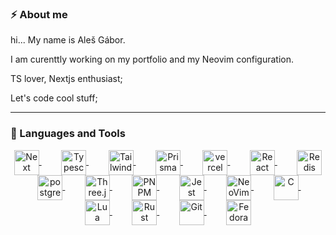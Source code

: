 ### ⚡ About me
hi... My name is Aleš Gábor.

I am curenttly working on my portfolio and my Neovim configuration.

TS lover, Nextjs enthusiast;

Let's code cool stuff;
<!--
**Aleesssino/Aleesssino** is a ✨ _special_ ✨ repository because its `README.md` (this file) appears on your GitHub profile.

Here are some ideas to get you started:

- 🔭 I’m currently working on ...
- 🌱 I’m currently learning ...
- 👯 I’m looking to collaborate on ...
- 🤔 I’m looking for help with ...
- 💬 Ask me about ...
- 📫 How to reach me: ...
- 😄 Pronouns: ...
- ⚡ Fun fact: ...
-->
---
### 🔨 Languages and Tools


<p align="center">
  <a href="https://nextjs.org/">
    <img
      align="center"
      alt="Next"
      width="40px"
      tyle="padding-right:10px"
      src="https://cdn.jsdelivr.net/gh/devicons/devicon/icons/nextjs/nextjs-original.svg"
    />
  </a>
  &nbsp;&nbsp;&nbsp;&nbsp;&nbsp;&nbsp;&nbsp;

  <a href="https://www.typescriptlang.org/">
    <img
      align="center"
      alt="Typescript"
      width="40px"
      src="https://cdn.jsdelivr.net/gh/devicons/devicon/icons/typescript/typescript-plain.svg"
    />
  </a>
  &nbsp;&nbsp;&nbsp;&nbsp;&nbsp;&nbsp;&nbsp;

  <a href="https://tailwindcss.com/">
    <img
      align="center"
      alt="TailwindCSS"
      width="40px"
      src="https://cdn.jsdelivr.net/gh/devicons/devicon@latest/icons/tailwindcss/tailwindcss-original.svg"
    />
  </a>
  &nbsp;&nbsp;&nbsp;&nbsp;&nbsp;&nbsp;&nbsp;

  <a href="https://www.prisma.io/">
    <img
      align="center"
      alt="Prisma"
      width="40px"
      src="https://cdn.jsdelivr.net/gh/devicons/devicon@latest/icons/prisma/prisma-original.svg"
    />
  </a>
  &nbsp;&nbsp;&nbsp;&nbsp;&nbsp;&nbsp;&nbsp;

  <a href="https://vercel.com/">
    <img
      align="center"
      alt="vercel"
      width="40px"
      src="https://cdn.jsdelivr.net/gh/devicons/devicon@latest/icons/vercel/vercel-original.svg" 
    />
  </a>
  &nbsp;&nbsp;&nbsp;&nbsp;&nbsp;&nbsp;&nbsp;

  <a href="https://react.dev/learn/typescript">
    <img
      align="center"
      alt="React"
      width="40px"
      src="https://cdn.jsdelivr.net/gh/devicons/devicon/icons/react/react-original.svg"
    />
  </a>
  &nbsp;&nbsp;&nbsp;&nbsp;&nbsp;&nbsp;&nbsp;

  <a href="https://redis.io/">
    <img
      align="center"
      alt="Redis"
      width="40px"
      src="https://cdn.jsdelivr.net/gh/devicons/devicon@latest/icons/redis/redis-original.svg"
    />
  </a>
  &nbsp;&nbsp;&nbsp;&nbsp;&nbsp;&nbsp;&nbsp;

  <a href="https://www.postgresql.org/">
    <img
      align="center"
      alt="postgresql"
      width="40px"
      src="https://cdn.jsdelivr.net/gh/devicons/devicon@latest/icons/postgresql/postgresql-original-wordmark.svg"
    />
  </a>
  &nbsp;&nbsp;&nbsp;&nbsp;&nbsp;&nbsp;&nbsp;

  <a href="https://threejs.org/">
    <img
      align="center"
      alt="Three.js"
      width="40px"
      src="https://cdn.jsdelivr.net/gh/devicons/devicon@latest/icons/threejs/threejs-original-wordmark.svg"
    />
  </a>
  &nbsp;&nbsp;&nbsp;&nbsp;&nbsp;&nbsp;&nbsp;

  <a href="https://pnpm.io/">
    <img
      align="center"
      alt="PNPM"
      width="40px"
      src="https://cdn.jsdelivr.net/gh/devicons/devicon@latest/icons/pnpm/pnpm-plain-wordmark.svg"
    />
  </a>
  &nbsp;&nbsp;&nbsp;&nbsp;&nbsp;&nbsp;&nbsp;

  <a href="https://jestjs.io/">
    <img
      align="center"
      alt="Jest"
      width="40px"
      src="https://cdn.jsdelivr.net/gh/devicons/devicon@latest/icons/jest/jest-plain.svg"
    />
  </a>
  &nbsp;&nbsp;&nbsp;&nbsp;&nbsp;&nbsp;&nbsp;

  <a href="https://neovim.io/">
    <img
      align="center"
      alt="NeoVim"
      width="40px"
      src="https://cdn.jsdelivr.net/gh/devicons/devicon@latest/icons/neovim/neovim-original.svg"
    />
  </a>
  &nbsp;&nbsp;&nbsp;&nbsp;&nbsp;&nbsp;&nbsp;

  <a href="https://www.gnu.org/software/gnu-c-manual/">
    <img
      align="center"
      alt="C"
      width="40px"
      src="https://cdn.jsdelivr.net/gh/devicons/devicon/icons/c/c-line.svg"
    />
  </a>
  &nbsp;&nbsp;&nbsp;&nbsp;&nbsp;&nbsp;&nbsp;

  <a href="https://lua.org/">
    <img
      align="center"
      alt="Lua"
      width="40px"
      src="https://cdn.jsdelivr.net/gh/devicons/devicon@latest/icons/lua/lua-original.svg"
    />
  </a>
  &nbsp;&nbsp;&nbsp;&nbsp;&nbsp;&nbsp;&nbsp;

  <a href="https://www.rust-lang.org/">
    <img
      align="center"
      alt="Rust"
      width="40px"
      src="https://cdn.jsdelivr.net/gh/devicons/devicon@latest/icons/rust/rust-original.svg"
    />
  </a>
  &nbsp;&nbsp;&nbsp;&nbsp;&nbsp;&nbsp;&nbsp;

  <a href="https://git-scm.com/">
    <img
      align="center"
      alt="Git"
      width="40px"
      src="https://cdn.jsdelivr.net/gh/devicons/devicon/icons/git/git-original.svg"
    />
  </a>
  &nbsp;&nbsp;&nbsp;&nbsp;&nbsp;&nbsp;&nbsp;

  <a href="https://www.fedoraproject.org/">
    <img
      align="center"
      alt="Fedora"
      width="40px"
      src="https://cdn.jsdelivr.net/gh/devicons/devicon@latest/icons/fedora/fedora-plain.svg"
    />
  </a>
</p>


   

  




          
          
          
                    
          
          
          
                   
          
